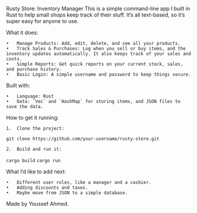 Rusty Store: Inventory Manager
This is a simple command-line app I built in Rust to help small shops keep track of their stuff. It’s all text-based, so it’s super easy for anyone to use.

What it does:

	•	Manage Products: Add, edit, delete, and see all your products.
	•	Track Sales & Purchases: Log when you sell or buy items, and the inventory updates automatically. It also keeps track of your sales and costs.
	•	Simple Reports: Get quick reports on your current stock, sales, and purchase history.
	•	Basic Login: A simple username and password to keep things secure.

Built with:

	•	Language: Rust
	•	Data: `Vec` and `HashMap` for storing items, and JSON files to save the data.

How to get it running:

	1.	Clone the project:
`git clone https://github.com/your-username/rusty-store.git`
	
    2.	Build and run it:
`cargo build`
`cargo run`

What I’d like to add next:

	•	Different user roles, like a manager and a cashier.
	•	Adding discounts and taxes.
	•	Maybe move from JSON to a simple database.

Made by Youssef Ahmed.
